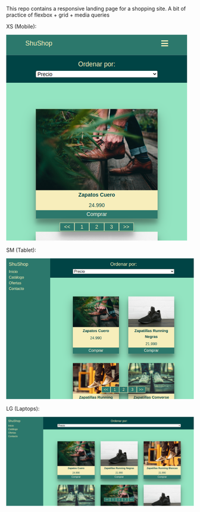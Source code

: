 This repo contains a responsive landing page for a shopping site. A bit of practice of flexbox + grid + media queries 


XS (Mobile):

![sample image of project](xs-sample.png)



SM (Tablet):

![sample image of project](sm-sample.png)

LG (Laptops):

![sample image of project](lg-sample.png)
